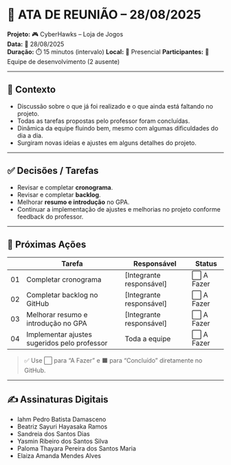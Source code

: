 # 📝 ATA DE REUNIÃO – 28/08/2025
**Projeto:** 🎮 CyberHawks – Loja de Jogos  
**Data:** 📅 28/08/2025  
**Duração:** ⏱️  15 minutos (intervalo)
**Local:** 📍 Presencial
**Participantes:** 👥Equipe de desenvolvimento (2 ausente)  

---

## 🎯 Contexto
- Discussão sobre o que já foi realizado e o que ainda está faltando no projeto.  
- Todas as tarefas propostas pelo professor foram concluídas.  
- Dinâmica da equipe fluindo bem, mesmo com algumas dificuldades do dia a dia.  
- Surgiram novas ideias e ajustes em alguns detalhes do projeto.

---

## ✅ Decisões / Tarefas
- Revisar e completar **cronograma**.  
- Revisar e completar **backlog**.  
- Melhorar **resumo e introdução** no GPA.  
- Continuar a implementação de ajustes e melhorias no projeto conforme feedback do professor.  

---

## 🚀 Próximas Ações 

|    | Tarefa | Responsável | Status |
|-----|---------------|-------------|--------|
| 01  | Completar cronograma | [Integrante responsável] | ⬜ A Fazer |
| 02  | Completar backlog no GitHub | [Integrante responsável] | ⬜ A Fazer |
| 03  | Melhorar resumo e introdução no GPA | [Integrante responsável] | ⬜ A Fazer |
| 04  | Implementar ajustes sugeridos pelo professor | Toda a equipe | ⬜ A Fazer |

> ✅ Use ⬜ para “A Fazer” e ⬛ para “Concluído” diretamente no GitHub.  

---

## ✍️ Assinaturas Digitais
- Iahm Pedro Batista Damasceno  
- Beatriz Sayuri Hayasaka Ramos  
- Sandreia dos Santos Dias  
- Yasmin Ribeiro dos Santos Silva  
- Paloma Thayara Pereira dos Santos Maria  
- Elaiza Amanda Mendes Alves  
